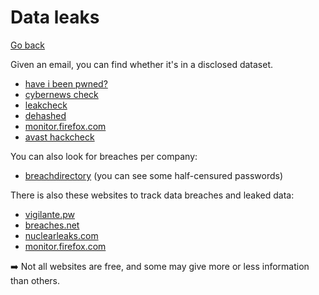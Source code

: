 # Data leaks

[Go back](../index.md)

<div class="row row-cols-md-2"><div>

Given an email, you can find whether it's in a disclosed dataset.

* [have i been pwned?](https://haveibeenpwned.com/)
* [cybernews check](https://cybernews.com/personal-data-leak-check/)
* [leakcheck](https://leakcheck.io/)
* [dehashed](https://dehashed.com/)
* [monitor.firefox.com](https://monitor.firefox.com/)
* [avast hackcheck](https://www.avast.com/hackcheck)

You can also look for breaches per company:

* [breachdirectory](https://www.breachdirectory.org/) (you can see some half-censured passwords)
</div><div>

There is also these websites to track data breaches and leaked data:

* [vigilante.pw](https://github.com/wedataintelligence/Vigilante.pw/blob/master/data.csv)
* [breaches.net](https://breaches.net/)
* [nuclearleaks.com](https://nuclearleaks.com/search)
* [monitor.firefox.com](https://monitor.firefox.com/breaches)

➡️ Not all websites are free, and some may give more or less information than others.
</div></div>